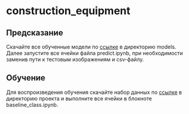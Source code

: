 # construction_equipment

## Предсказание
Скачайте все обученные модели по <a href="https://drive.google.com/drive/folders/1KXKFF6o-Hu-pUHbngB3RRZoS3DVBwLN2?usp=sharing">ссылке</a>  в директорию models. Далее запустите все ячейки файла predict.ipynb, при необходимости заменив пути к тестовым изображениям и csv-файлу.

## Обучение 
Для воспроизведения обучения скачайте набор данных по <a href="https://drive.google.com/drive/folders/1KXKFF6o-Hu-pUHbngB3RRZoS3DVBwLN2?usp=sharing">ссылке</a>  в директорию проекта и выполните все ячейки в блокноте baseline_class.ipynb.
